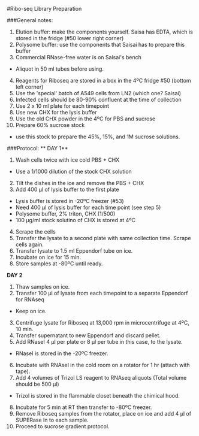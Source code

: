 #Ribo-seq Library Preparation

###General notes:
1. Elution buffer: make the components yourself. Saisa has EDTA, which is stored in the fridge (#50 lower right corner)
2. Polysome buffer: use the components that Saisai has to prepare this buffer
3. Commercial RNase-free water is on Saisai's bench
  * Aliquot in 50 ml tubes before using.
4. Reagents for Riboseq are stored in a box in the 4ºC fridge #50 (bottom left corner)
5. Use the 'special' batch of A549 cells from LN2 (which one? Saisai)
6. Infected cells should be 80-90% confluent at the time of collection
7. Use 2 x 10 ml plate for each timepoint
8. Use new CHX for the lysis buffer
9. Use the old CHX powder in the 4ºC for PBS and sucrose
10. Prepare 60% sucrose stock
  * use this stock to prepare the 45%, 15%, and 1M sucrose solutions.

###Protocol:
** DAY 1**
1. Wash cells twice with ice cold PBS + CHX
  * Use a 1/1000 dilution of the stock CHX solution
2. Tilt the dishes in the ice and remove the PBS + CHX
3. Add 400 µl of lysis buffer to the first plate
  * Lysis buffer is stored in -20ºC freezer (#53)
  * Need 400 µl of lysis buffer for each time point (see step 5)
  * Polysome buffer, 2% triton, CHX (1/500)
  * 100 µg/ml stock solutino of CHX is stored at 4ºC
4. Scrape the cells
5. Transfer the lysate to a second plate with same collection time. Scrape cells again.
6. Transfer lysate to 1.5 ml Eppendorf tube on ice.
7. Incubate on ice for 15 min.
8. Store samples at -80ºC until ready.

**DAY 2**
1. Thaw samples on ice.
2. Transfer 100 µl of lysate from each timepoint to a separate Eppendorf for RNAseq
  *  Keep on ice.
3. Centrifuge lysate for Riboseq at 13,000 rpm in microcentrifuge at 4ºC, 10 min.
4. Transfer supernatant to new Eppendorf and discard pellet.
5. Add RNaseI 4 µl per plate or 8 µl per tube in this case, to the lysate.
  * RNaseI is stored in the -20ºC freezer.
6. Incubate with RNAseI in the cold room on a rotator for 1 hr (attach with tape).
7. Add 4 volumes of Trizol LS reagent to RNAseq aliquots (Total volume should be 500 µl)
  * Trizol is stored in the flammable closet beneath the chimical hood.
8. Incubate for 5 min at RT then transfer to -80ºC freezer.
9. Remove Riboseq samples from the rotator, place on ice and add 4 µl of SUPERase In to each sample.
10. Proceed to sucrose gradient protocol.
